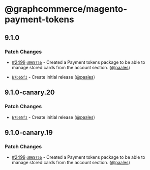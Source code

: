 # @graphcommerce/magento-payment-tokens

## 9.1.0

### Patch Changes

- [#2499](https://github.com/graphcommerce-org/graphcommerce/pull/2499) [`d06575b`](https://github.com/graphcommerce-org/graphcommerce/commit/d06575babfc10d172d16107a4ea29f245e18f387) - Created a Payment tokens package to be able to manage stored cards from the account section. ([@paales](https://github.com/paales))

- [`b7b65f3`](https://github.com/graphcommerce-org/graphcommerce/commit/b7b65f3e2ced4f2907b3a752b2230f19006fb9ae) - Create initial release ([@paales](https://github.com/paales))

## 9.1.0-canary.20

### Patch Changes

- [`b7b65f3`](https://github.com/graphcommerce-org/graphcommerce/commit/b7b65f3e2ced4f2907b3a752b2230f19006fb9ae) - Create initial release ([@paales](https://github.com/paales))

## 9.1.0-canary.19

### Patch Changes

- [#2499](https://github.com/graphcommerce-org/graphcommerce/pull/2499) [`d06575b`](https://github.com/graphcommerce-org/graphcommerce/commit/d06575babfc10d172d16107a4ea29f245e18f387) - Created a Payment tokens package to be able to manage stored cards from the account section. ([@paales](https://github.com/paales))
